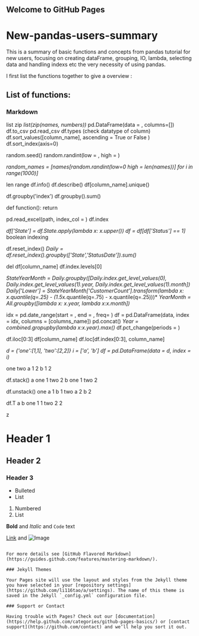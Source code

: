 ## Welcome to GitHub Pages

# New-pandas-users-summary
This is a summary of basic functions and concepts from pandas tutorial for new users, focusing on creating dataFrame, grouping, IO, lambda, selecting data and handling indexs etc the very necessity of using pandas. 

I first list the functions together to give a overview :
## List of functions:

### Markdown

list
zip
*list(zip(names, numbers))*
pd.DataFrame(data = , columns=[])
df.to_csv
pd.read_csv
df.types (check datatype of column)
df.sort_values([column_name], ascending = True or False )
df.sort_index(axis=0)

random.seed()
random.randint(low = , high = )

*random_names = [names[random.randint(low=0 high = len(names))] for i in range(1000)]*

len
range
df.info()
df.describe()
df[column_name].unique()

df.groupby('index')
df.groupby().sum()

def function():
   return

pd.read_excel(path, index_col = )
df.index

*df['State'] = df.State.apply(lambda x: x.upper())*
*df = df[df['Status'] == 1]* boolean indexing

df.reset_index()
*Daily = df.reset_index().groupby(['State','StatusDate']).sum()*

del df[column_name]
df.index.levels[0]

*StateYearMonth = Daily.groupby([Daily.index.get_level_values(0), Daily.index.get_level_values(1).year, Daily.index.get_level_values(1).month])*
*Daily['Lower'] = StateYearMonth['CustomerCount'].transform(lambda x: x.quantile(q=.25) - (1.5*x.quantile(q=.75) - x.quantile(q=.25)))*
*YearMonth = All.groupby([lambda x: x.year, lambda x:x.month])*

idx = pd.date_range(start = , end = , freq= )
df = pd.DataFrame(data, index = idx, columns = [columns_name])
pd.concat()
*Year = combined.gropupby(lambda x:x.year).max()*
df.pct_change(periods = )

df.iloc[0:3]
df[column_name]
df.loc[df.index[0:3], column_name]

*d = {'one':[1,1], 'two':[2,2]}*
*i = ['a', 'b']*
*df = pd.DataFrame(data = d, index = i)*

one	two
a	1	2
b	1	2

df.stack()
a  one    1
   two    2
b  one    1
   two    2

df.unstack()
one  a    1
     b    1
two  a    2
     b    2

df.T
	a	b
one	1	1
two	2	2

z


# Header 1
## Header 2
### Header 3

- Bulleted
- List

1. Numbered
2. List

**Bold** and _Italic_ and `Code` text

[Link](url) and ![Image](src)
```

For more details see [GitHub Flavored Markdown](https://guides.github.com/features/mastering-markdown/).

### Jekyll Themes

Your Pages site will use the layout and styles from the Jekyll theme you have selected in your [repository settings](https://github.com/li116tao/a/settings). The name of this theme is saved in the Jekyll `_config.yml` configuration file.

### Support or Contact

Having trouble with Pages? Check out our [documentation](https://help.github.com/categories/github-pages-basics/) or [contact support](https://github.com/contact) and we’ll help you sort it out.
